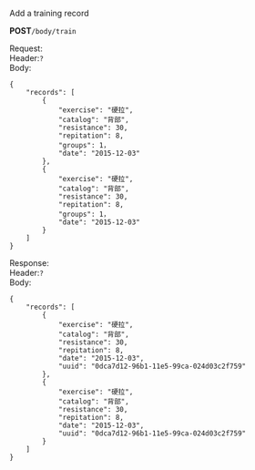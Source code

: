 Add a training record

**POST**`/body/train`  

Request:  
Header:`?`  
Body:  
```
{
	"records": [
		{
			"exercise": "硬拉",
			"catalog": "背部",
			"resistance": 30,
			"repitation": 8,
			"groups": 1，
			"date": "2015-12-03"
		},
		{
			"exercise": "硬拉",
			"catalog": "背部",
			"resistance": 30,
			"repitation": 8,
			"groups": 1，
			"date": "2015-12-03"
		}
	]
}
```
Response:  
Header:`?`  
Body:  
```
{
	"records": [
		{
			"exercise": "硬拉",
			"catalog": "背部",
			"resistance": 30,
			"repitation": 8,
			"date": "2015-12-03",
			"uuid": "0dca7d12-96b1-11e5-99ca-024d03c2f759"
		},
		{
			"exercise": "硬拉",
			"catalog": "背部",
			"resistance": 30,
			"repitation": 8,
			"date": "2015-12-03",
			"uuid": "0dca7d12-96b1-11e5-99ca-024d03c2f759"
		}
	]
}
```
